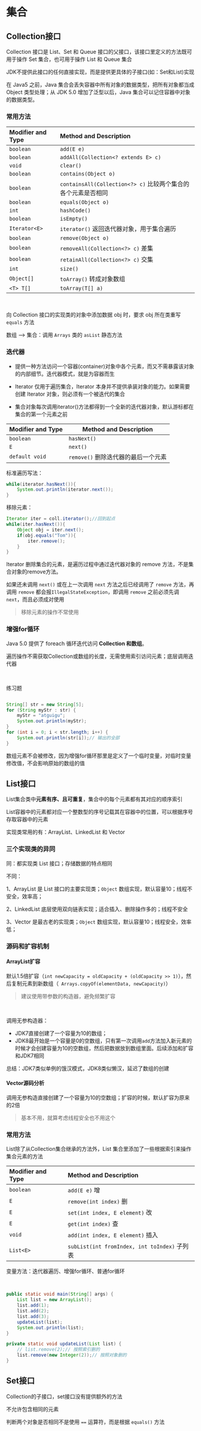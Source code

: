 # 集合

## Collection接口

Collection 接口是 List、Set 和 Queue 接口的父接口，该接口里定义的方法既可用于操作 Set 集合，也可用于操作 List 和 Queue 集合

JDK不提供此接口的任何直接实现，而是提供更具体的子接口(如：Set和List)实现

在 Java5 之前，Java 集合会丢失容器中所有对象的数据类型，把所有对象都当成 Object 类型处理；从 JDK 5.0 增加了泛型以后，Java 集合可以记住容器中对象的数据类型。

### 常用方法

| Modifier and Type | Method and Description                                       |
| :---------------- | :----------------------------------------------------------- |
| `boolean`         | `add(E e)`                                                   |
| `boolean`         | `addAll(Collection<? extends E> c)`                          |
| `void`            | `clear()`                                                    |
| `boolean`         | `contains(Object o)`                                         |
| `boolean`         | `containsAll(Collection<?> c)` 比较两个集合的各个元素是否相同 |
| `boolean`         | `equals(Object o)`                                           |
| `int`             | `hashCode()`                                                 |
| `boolean`         | `isEmpty()`                                                  |
| `Iterator<E>`     | `iterator()` 返回迭代器对象，用于集合遍历                    |
| `boolean`         | `remove(Object o)`                                           |
| `boolean`         | `removeAll(Collection<?> c)` 差集                            |
| `boolean`         | `retainAll(Collection<?> c)` 交集                            |
| `int`             | `size()`                                                     |
| `Object[]`        | `toArray()` 转成对象数组                                     |
| `<T> T[]`         | `toArray(T[] a)`                                             |

<br/>

向 Collection 接口的实现类的对象中添加数据 obj 时，要求 obj 所在类重写 `equals` 方法

数组 --> 集合：调用 `Arrays` 类的 `asList` 静态方法

### 迭代器

- 提供一种方法访问一个容器(container)对象中各个元素，而又不需暴露该对象的内部细节。迭代器模式，就是为容器而生

- Iterator 仅用于遍历集合，Iterator 本身并不提供承装对象的能力。如果需要创建 Iterator 对象，则必须有一个被迭代的集合

- 集合对象每次调用iterator()方法都得到一个全新的迭代器对象，默认游标都在集合的第一个元素之前

| Modifier and Type | Method and Description              |
| ----------------- | ----------------------------------- |
| `boolean`         | `hasNext()`                         |
| `E`               | `next()`                            |
| `default void`    | `remove()` 删除迭代器的最后一个元素 |

标准遍历写法：

```java
while(iterator.hasNext()){
	System.out.println(iterator.next());
}
```



移除元素：

```java
Iterator iter = coll.iterator();//回到起点
while(iter.hasNext()){
    Object obj = iter.next();
    if(obj.equals("Tom")){
        iter.remove();
    }
}
```

Iterator 删除集合的元素，是遍历过程中通过迭代器对象的 remove 方法，不是集合对象的remove方法。 

如果还未调用 `next()` 或在上一次调用 `next` 方法之后已经调用了 `remove` 方法，再调用 `remove` 都会报`IllegalStateException`，即调用 `remove` 之前必须先调 `next`，而且必须成对使用

> 移除元素的操作不常使用

### 增强for循环

Java 5.0 提供了 foreach 循环迭代访问 **Collection 和数组**。

遍历操作不需获取Collection或数组的长度，无需使用索引访问元素；底层调用迭代器

<br/>

练习题

```java

String[] str = new String[5];
for (String myStr : str) {
    myStr = "atguigu";
    System.out.println(myStr);
}
for (int i = 0; i < str.length; i++) {
	System.out.println(str[i]);// 输出的全部
} 
```

数组元素不会被修改，因为增强for循环那里是定义了一个临时变量，对临时变量修改值，不会影响原始的数组的值

## List接口

List集合类中**元素有序、且可重复**，集合中的每个元素都有其对应的顺序索引

List容器中的元素都对应一个整数型的序号记载其在容器中的位置，可以根据序号存取容器中的元素

实现类常用的有：ArrayList、LinkedList 和 Vector

### 三个实现类的异同

同：都实现类 List 接口；存储数据的特点相同

不同：

1、ArrayList 是 List 接口的主要实现类；`Object` 数组实现，默认容量10；线程不安全，效率高；

2、LinkedList 底层使用双向链表实现；适合插入、删除操作多的；线程不安全

3、Vector 是最古老的实现类；`Object` 数组实现，默认容量10；线程安全，效率低；

### 源码和扩容机制

#### ArrayList扩容

默认1.5倍扩容（`int newCapacity = oldCapacity + (oldCapacity >> 1)`），然后复制元素到新数组（` Arrays.copyOf(elementData, newCapacity)`）

> 建议使用带参数的构造器，避免频繁扩容

<br/>

调用无参构造器：

- JDK7直接创建了一个容量为10的数组；
- JDK8最开始是一个容量是0的空数组，只有第一次调用`add`方法加入新元素的时候才会创建容量为10的空数组，然后把数据放到数组里面。后续添加和扩容和JDK7相同

总结：JDK7类似单例的饿汉模式，JDK8类似懒汉，延迟了数组的创建

#### Vector源码分析

调用无参构造直接创建了一个容量为10的空数组；扩容的时候，默认扩容为原来的2倍

> 基本不用，就算考虑线程安全也不用这个

### 常用方法

List除了从Collection集合继承的方法外，List 集合里添加了一些根据索引来操作集合元素的方法

| Modifier and Type | Method and Description                       |
| :---------------- | :------------------------------------------- |
| `boolean`         | `add(E e)` 增                                |
| `E`               | `remove(int index)` 删                       |
| `E`               | `set(int index, E element)` 改               |
| `E`               | `get(int index)` 查                          |
| `void`            | `add(int index, E element)` 插入             |
| `List<E>`         | `subList(int fromIndex, int toIndex)` 子列表 |



变量方法：迭代器遍历、增强for循环、普通for循环

<br/>

```java
public static void main(String[] args) {
    List list = new ArrayList();
    list.add(1);
    list.add(2);
    list.add(3);
    updateList(list);
    System.out.println(list);
}

private static void updateList(List list) {
    // list.remove(2);// 按照索引删的
    list.remove(new Integer(2));// 按照对象删的
}
```

## Set接口

Collection的子接口，set接口没有提供额外的方法

不允许包含相同的元素

判断两个对象是否相同不是使用 `==` 运算符，而是根据 `equals()` 方法

